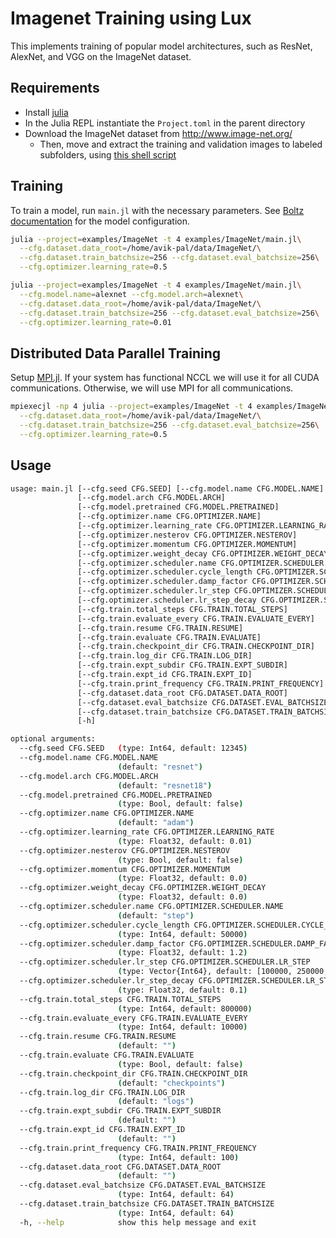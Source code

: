 # Imagenet Training using Lux

This implements training of popular model architectures, such as ResNet, AlexNet, and VGG on
the ImageNet dataset.

## Requirements

* Install [julia](https://julialang.org/)
* In the Julia REPL instantiate the `Project.toml` in the parent directory
* Download the ImageNet dataset from http://www.image-net.org/
  - Then, move and extract the training and validation images to labeled subfolders, using
    [this shell script](https://github.com/pytorch/examples/blob/main/imagenet/extract_ILSVRC.sh)

## Training

To train a model, run `main.jl` with the necessary parameters. See
[Boltz documentation](https://lux.csail.mit.edu/dev/api/Domain_Specific_Modeling/Boltz) for
the model configuration.

```bash
julia --project=examples/ImageNet -t 4 examples/ImageNet/main.jl\
  --cfg.dataset.data_root=/home/avik-pal/data/ImageNet/\
  --cfg.dataset.train_batchsize=256 --cfg.dataset.eval_batchsize=256\
  --cfg.optimizer.learning_rate=0.5

julia --project=examples/ImageNet -t 4 examples/ImageNet/main.jl\
  --cfg.model.name=alexnet --cfg.model.arch=alexnet\
  --cfg.dataset.data_root=/home/avik-pal/data/ImageNet/\
  --cfg.dataset.train_batchsize=256 --cfg.dataset.eval_batchsize=256\
  --cfg.optimizer.learning_rate=0.01
```

## Distributed Data Parallel Training

Setup [MPI.jl](https://juliaparallel.org/MPI.jl/stable/usage/#CUDA-aware-MPI-support).
If your system has functional NCCL we will use it for all CUDA communications. Otherwise, we
will use MPI for all communications.

```bash
mpiexecjl -np 4 julia --project=examples/ImageNet -t 4 examples/ImageNet/main.jl\
  --cfg.dataset.data_root=/home/avik-pal/data/ImageNet/\
  --cfg.dataset.train_batchsize=256 --cfg.dataset.eval_batchsize=256\
  --cfg.optimizer.learning_rate=0.5
```

## Usage

```bash
usage: main.jl [--cfg.seed CFG.SEED] [--cfg.model.name CFG.MODEL.NAME]
               [--cfg.model.arch CFG.MODEL.ARCH]
               [--cfg.model.pretrained CFG.MODEL.PRETRAINED]
               [--cfg.optimizer.name CFG.OPTIMIZER.NAME]
               [--cfg.optimizer.learning_rate CFG.OPTIMIZER.LEARNING_RATE]
               [--cfg.optimizer.nesterov CFG.OPTIMIZER.NESTEROV]
               [--cfg.optimizer.momentum CFG.OPTIMIZER.MOMENTUM]
               [--cfg.optimizer.weight_decay CFG.OPTIMIZER.WEIGHT_DECAY]
               [--cfg.optimizer.scheduler.name CFG.OPTIMIZER.SCHEDULER.NAME]
               [--cfg.optimizer.scheduler.cycle_length CFG.OPTIMIZER.SCHEDULER.CYCLE_LENGTH]
               [--cfg.optimizer.scheduler.damp_factor CFG.OPTIMIZER.SCHEDULER.DAMP_FACTOR]
               [--cfg.optimizer.scheduler.lr_step CFG.OPTIMIZER.SCHEDULER.LR_STEP]                                                                             
               [--cfg.optimizer.scheduler.lr_step_decay CFG.OPTIMIZER.SCHEDULER.LR_STEP_DECAY]
               [--cfg.train.total_steps CFG.TRAIN.TOTAL_STEPS]
               [--cfg.train.evaluate_every CFG.TRAIN.EVALUATE_EVERY]
               [--cfg.train.resume CFG.TRAIN.RESUME]
               [--cfg.train.evaluate CFG.TRAIN.EVALUATE]
               [--cfg.train.checkpoint_dir CFG.TRAIN.CHECKPOINT_DIR]
               [--cfg.train.log_dir CFG.TRAIN.LOG_DIR]
               [--cfg.train.expt_subdir CFG.TRAIN.EXPT_SUBDIR]
               [--cfg.train.expt_id CFG.TRAIN.EXPT_ID]
               [--cfg.train.print_frequency CFG.TRAIN.PRINT_FREQUENCY]
               [--cfg.dataset.data_root CFG.DATASET.DATA_ROOT]
               [--cfg.dataset.eval_batchsize CFG.DATASET.EVAL_BATCHSIZE]
               [--cfg.dataset.train_batchsize CFG.DATASET.TRAIN_BATCHSIZE]                                                                                     
               [-h]

optional arguments:
  --cfg.seed CFG.SEED   (type: Int64, default: 12345)
  --cfg.model.name CFG.MODEL.NAME
                        (default: "resnet")
  --cfg.model.arch CFG.MODEL.ARCH
                        (default: "resnet18")
  --cfg.model.pretrained CFG.MODEL.PRETRAINED
                        (type: Bool, default: false)
  --cfg.optimizer.name CFG.OPTIMIZER.NAME
                        (default: "adam")
  --cfg.optimizer.learning_rate CFG.OPTIMIZER.LEARNING_RATE
                        (type: Float32, default: 0.01)
  --cfg.optimizer.nesterov CFG.OPTIMIZER.NESTEROV
                        (type: Bool, default: false)
  --cfg.optimizer.momentum CFG.OPTIMIZER.MOMENTUM
                        (type: Float32, default: 0.0)
  --cfg.optimizer.weight_decay CFG.OPTIMIZER.WEIGHT_DECAY
                        (type: Float32, default: 0.0)
  --cfg.optimizer.scheduler.name CFG.OPTIMIZER.SCHEDULER.NAME
                        (default: "step")
  --cfg.optimizer.scheduler.cycle_length CFG.OPTIMIZER.SCHEDULER.CYCLE_LENGTH
                        (type: Int64, default: 50000)
  --cfg.optimizer.scheduler.damp_factor CFG.OPTIMIZER.SCHEDULER.DAMP_FACTOR
                        (type: Float32, default: 1.2)
  --cfg.optimizer.scheduler.lr_step CFG.OPTIMIZER.SCHEDULER.LR_STEP
                        (type: Vector{Int64}, default: [100000, 250000, 500000])
  --cfg.optimizer.scheduler.lr_step_decay CFG.OPTIMIZER.SCHEDULER.LR_STEP_DECAY
                        (type: Float32, default: 0.1)
  --cfg.train.total_steps CFG.TRAIN.TOTAL_STEPS
                        (type: Int64, default: 800000)
  --cfg.train.evaluate_every CFG.TRAIN.EVALUATE_EVERY
                        (type: Int64, default: 10000)
  --cfg.train.resume CFG.TRAIN.RESUME
                        (default: "")
  --cfg.train.evaluate CFG.TRAIN.EVALUATE
                        (type: Bool, default: false)
  --cfg.train.checkpoint_dir CFG.TRAIN.CHECKPOINT_DIR
                        (default: "checkpoints")
  --cfg.train.log_dir CFG.TRAIN.LOG_DIR
                        (default: "logs")
  --cfg.train.expt_subdir CFG.TRAIN.EXPT_SUBDIR
                        (default: "")
  --cfg.train.expt_id CFG.TRAIN.EXPT_ID
                        (default: "")
  --cfg.train.print_frequency CFG.TRAIN.PRINT_FREQUENCY
                        (type: Int64, default: 100)
  --cfg.dataset.data_root CFG.DATASET.DATA_ROOT
                        (default: "")
  --cfg.dataset.eval_batchsize CFG.DATASET.EVAL_BATCHSIZE
                        (type: Int64, default: 64)
  --cfg.dataset.train_batchsize CFG.DATASET.TRAIN_BATCHSIZE
                        (type: Int64, default: 64)
  -h, --help            show this help message and exit
```
